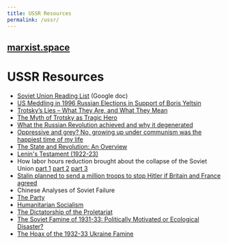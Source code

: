 ```yaml
---
title: USSR Resources
permalink: /ussr/
---
```


## [marxist.space](https://marxist.space)

# USSR Resources

* [Soviet Union Reading List](https://docs.google.com/document/d/1qeYeYeLN7uKxfMdoe7TAmOMD2fmgyZdU_urvW6eAsRg/mobilebasic) (Google doc)
* [US Meddling in 1996 Russian Elections in Support of Boris Yeltsin](http://www.globalresearch.ca/us-meddling-in-1996-russian-elections-in-support-of-boris-yeltsin/5568288)
* [Trotsky’s Lies – What They Are, and What They Mean](https://espressostalinist.com/2017/01/27/grover-furr-trotskys-lies-what-they-are-and-what-they-mean/)
* [The Myth of Trotsky as Tragic Hero](https://www.reddit.com/r/communism/comments/2f3m7t/the_myth_of_trotsky_as_tragic_hero/)
* [What the Russian Revolution achieved and why it degenerated](http://www.socialist.net/what-the-russian-revolution-achieved-and-why-it-degenerated.htm)
* [Oppressive and grey? No, growing up under communism was the happiest time of my life](http://www.dailymail.co.uk/news/article-1221064/Oppressive-grey-No-growing-communism-happiest-time-life.html)
* [The State and Revolution: An Overview](https://theimmortalscience.wordpress.com/2017/02/27/the-state-and-revolution-an-overview/)
* [Lenin's Testament (1922-23)](http://www.revolutionarydemocracy.org/rdv7n2/blandlt.htm)
* How labor hours reduction brought about the collapse of the Soviet Union [part 1](https://therealmovement.wordpress.com/2017/11/14/according-to-the-central-intelligence-agency-we-almost-reached-communism-by-1980/) [part 2](https://therealmovement.wordpress.com/2017/11/17/how-the-argument-of-one-economist-helped-kill-the-soviet-union/) [part 3](https://therealmovement.wordpress.com/2017/11/21/how-labor-hours-reduction-brought-about-the-collapse-of-the-soviet-union/)
* [Stalin planned to send a million troops to stop Hitler if Britain and France agreed](https://www.telegraph.co.uk/news/worldnews/europe/russia/3223834/Stalin-planned-to-send-a-million-troops-to-stop-Hitler-if-Britain-and-France-agreed-pact.html)
* Chinese Analyses of Soviet Failure
* [The Party](https://jamestown.org/program/chinese-analyses-of-soviet-failure-the-party/)
* [Humanitarian Socialism](https://jamestown.org/program/chinese-analyses-of-soviet-failure-humanitarian-socialism/)
* [The Dictatorship of the Proletariat](https://jamestown.org/program/chinese-analyses-of-soviet-failure-the-dictatorship-of-the-proletariat/)
* [The Soviet Famine of 1931-33: Politically Motivated or Ecological Disaster?](http://www.international.ucla.edu/asia/article/3838)
* [The Hoax of the 1932-33 Ukraine Famine](https://web.archive.org/web/20001003073504/http://www.plp.org/cd_sup/ukfam1.html)
